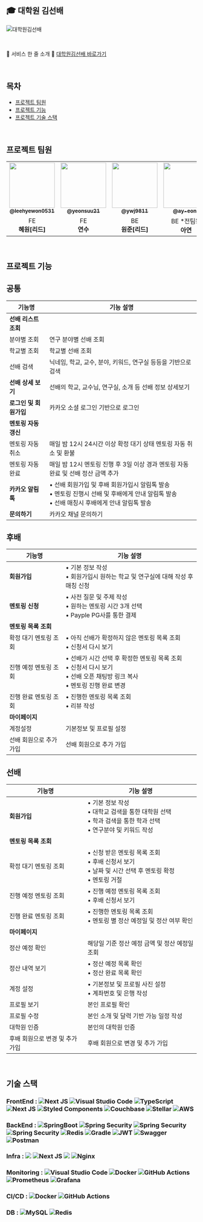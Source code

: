 ## 🎓 대학원 김선배

![대학원김선배](https://github.com/WE-ARE-RACCOONS/.github/assets/50830078/9eb4c840-be40-492f-9873-ea5b6a1c6518)


<br />

📍 서비스 한 줄 소개
🔗 [대학원김선배 바로가기](kimseonbae.com)

<br />

## 목차
- [프로젝트 팀원](#프로젝트-팀원)
- [프로젝트 기능](#프로젝트-기능)
- [프로젝트 기술 스택](#기술-스택)

<br />

## 프로젝트 팀원

<table>
  <tbody>
    <tr>
      <td align="center"><a href="https://github.com/leehyewon0531"><img src="https://avatars.githubusercontent.com/u/50830078?v=4" width="120px;" border-radius="50%;" alt=""/><br /><sub><b>@leehyewon0531</b></sub></a><br/></td>
        <td align="center"><a href="https://github.com/yeonsuu21"><img src="https://avatars.githubusercontent.com/u/75175148?v=4" width="120px;"  ><br /><sub><a href="https://github.com/yeonsuu21"><sub><b>@yeonsuu21</b></sub></a><br/></td>
      <td align="center"><a href="https://github.com/ywj9811"><img src="https://avatars.githubusercontent.com/u/97458548?v=4" width="120px;" alt=""/><br /><sub><b>@ywj9811</b></sub></a><br/></td>
          <td align="center"><a href="https://github.com/ay-eonii"><img src="https://avatars.githubusercontent.com/u/110026001?v=4" width="120px;" alt=""/><br /><sub><b>@ay-eonii</b></sub></a><br/></td>
    </tr>
    <tr>
        <td align ="center">FE <br/> <span style="font-weight : bold">혜원[리드]</span></td>
        <td align="center">FE <br/> <span style="font-weight : bold">연수 </span></td>
        <td align="center" >BE <br/> <span style="font-weight : bold">원준[리드]</span></td>
       <td align="center" >BE *전팀원 <br/> <span style="font-weight : bold">아연 </span></td>  
    </tr>
    </tbody>
</table>

<br />

## 프로젝트 기능
## 공통

| 기능명 | 기능 설명 |
| --- | --- |
| **선배 리스트 조회** |  |
| 분야별 조회 | 연구 분야별 선배 조회 |
| 학교별 조회 | 학교별 선배 조회 |
| 선배 검색 | 닉네임, 학교, 교수, 분야, 키워드, 연구실 등등을 기반으로 검색 |
| **선배 상세 보기** | 선배의 학교, 교수님, 연구실, 소개 등 선배 정보 상세보기 |
| **로그인 및 회원가입** | 카카오 소셜 로그인 기반으로 로그인 |
| **멘토링 자동 갱신** |  |
| 멘토링 자동 취소 | 매일 밤 12시 24시간 이상 확정 대기 상태 멘토링 자동 취소 및 환불 |
| 멘토링 자동 완료 | 매일 밤 12시 멘토링 진행 후 3일 이상 경과 멘토링 자동 완료 및 선배 정산 금액 추가 |
| **카카오 알림톡** | • 선배 회원가입 및 후배 회원가입시 알림톡 발송 <br> • 멘토링 진행시 선배 및 후배에게 안내 알림톡 발송 <br> • 선배 매칭시 후배에게 안내 알림톡 발송 |
| **문의하기** | 카카오 채널 문의하기 |

## 후배

| 기능명 | 기능 설명 |
| --- | --- |
| **회원가입** | • 기본 정보 작성 <br> • 회원가입시 원하는 학교 및 연구실에 대해 작성 후 매칭 신청 |
| **멘토링 신청** | • 사전 질문 및 주제 작성 <br> • 원하는 멘토링 시간 3개 선택 <br> • Payple PG사를 통한 결제 |
| **멘토링 목록 조회** |  |
| 확정 대기 멘토링 조회 | • 아직 선배가 확정하지 않은 멘토링 목록 조회 <br> • 신청서 다시 보기 |<br> • 취소 및 환불 |
| 진행 예정 멘토링 조회 | • 선배가 시간 선택 후 확정한 멘토링 목록 조회 <br> • 신청서 다시 보기 <br> • 선배 오픈 채팅방 링크 복사 <br> • 멘토링 진행 완료 변경 |
| 진행 완료 멘토링 조회 | • 진행한 멘토링 목록 조회 <br> • 리뷰 작성 |
| **마이페이지** |  |
| 계정설정 | 기본정보 및 프로필 설정 |
| 선배 회원으로 추가 가입 | 선배 회원으로 추가 가입 |

## 선배

| 기능명 | 기능 설명 |
| --- | --- |
| **회원가입** | • 기본 정보 작성 <br> • 대학교 검색을 통한 대학원 선택 <br> • 학과 검색을 통한 학과 선택 <br> • 연구분야 및 키워드 작성 |
| **멘토링 목록 조회** |  |
| 확정 대기 멘토링 조회 | • 신청 받은 멘토링 목록 조회 <br> • 후배 신청서 보기 <br> • 날짜 및 시간 선택 후 멘토링 확정 <br> • 멘토링 거절 |
| 진행 예정 멘토링 조회 | • 진행 예정 멘토링 목록 조회 <br> • 후배 신청서 보기 |
| 진행 완료 멘토링 조회 | • 진행한 멘토링 목록 조회 <br> • 멘토링 별 정산 예정일 및 정산 여부 확인 |
| **마이페이지** |  |
| 정산 예정 확인 | 해당일 기준 정산 예정 금액 및 정산 예정일 조회 |
| 정산 내역 보기  | • 정산 예정 목록 확인 <br> • 정산 완료 목록 확인 |
| 계정 설정 | • 기본정보 및 프로필 사진 설정 <br> • 계좌번호 및 은행 작성 |
| 프로필 보기 | 본인 프로필 확인 |
| 프로필 수정 | 본인 소개 및 달력 기반 가능 일정 작성 |
| 대학원 인증 | 본인의 대학원 인증 |
| 후배 회원으로 변경 및 추가 가입 | 후배 회원으로 변경 및 추가 가입 |

<br />

## 기술 스택
### FrontEnd : ![Next JS](https://img.shields.io/badge/Next-black?style=for-the-badge&logo=next.js&logoColor=white) ![Visual Studio Code](https://img.shields.io/badge/Visual%20Studio%20Code-0078d7.svg?style=for-the-badge&logo=visual-studio-code&logoColor=white) ![TypeScript](https://img.shields.io/badge/typescript-%23007ACC.svg?style=for-the-badge&logo=typescript&logoColor=white) ![Next JS](https://img.shields.io/badge/Jotai-black?style=for-the-badge&logoColor=white) ![Styled Components](https://img.shields.io/badge/styled--components-DB7093?style=for-the-badge&logo=styled-components&logoColor=white) ![Couchbase](https://img.shields.io/badge/axios-EA2328?style=for-the-badge&logoColor=white) ![Stellar](https://img.shields.io/badge/prettier-7D00FF?style=for-the-badge&logoColor=white) ![AWS](https://img.shields.io/badge/Amplify-%23FF9900.svg?style=for-the-badge&logoColor=white)

### BackEnd : ![SpringBoot](https://img.shields.io/badge/springboot-6DB33F?style=for-the-badge&logo=springboot&logoColor=white) ![Spring Security](https://img.shields.io/badge/Spring%20Security-6DB33F?style=for-the-badge&logo=spring%20security&logoColor=white) ![Spring Security](https://img.shields.io/badge/SpringBatch%20-6DB33F?style=for-the-badge&logo=Springbatch&logoColor=white) ![Spring Security](https://img.shields.io/badge/SpringDataJpa%20-6DB33F?style=for-the-badge&logo=Springbatch&logoColor=white) ![Redis](https://img.shields.io/badge/Querydsl-%23DD0031.svg?style=for-the-badge&logoColor=white) ![Gradle](https://img.shields.io/badge/Gradle-02303A.svg?style=for-the-badge&logo=Gradle&logoColor=white) ![JWT](https://img.shields.io/badge/JWT-black?style=for-the-badge&logo=JSON%20web%20tokens) ![Swagger](https://img.shields.io/badge/-Swagger-%23Clojure?style=for-the-badge&logo=swagger&logoColor=white) ![Postman](https://img.shields.io/badge/Postman-FF6C37?style=for-the-badge&logo=postman&logoColor=white)

### Infra : <img src="https://img.shields.io/badge/Amazon%20EC2-FF9900?style=for-the-badge&logo=Amazon%20EC2&logoColor=white"> ![Next JS](https://img.shields.io/badge/RDS-black?style=for-the-badge&logoColor=white) <img src="https://img.shields.io/badge/Amazon%20S3-569A31?style=for-the-badge&logo=Amazon%20S3&logoColor=white"> ![Nginx](https://img.shields.io/badge/nginx-%23009639.svg?style=for-the-badge&logo=nginx&logoColor=white)


### Monitoring : ![Visual Studio Code](https://img.shields.io/badge/Promtail%20Studio%20Code-0078d7.svg?style=for-the-badge&logoColor=white) ![Docker](https://img.shields.io/badge/docker-%230db7ed.svg?style=for-the-badge&logo=docker&logoColor=white) ![GitHub Actions](https://img.shields.io/badge/Loki%20actions-%232671E5.svg?style=for-the-badge&logo=githubactions&logoColor=white) ![Prometheus](https://img.shields.io/badge/Prometheus-E6522C?style=for-the-badge&logo=Prometheus&logoColor=white) ![Grafana](https://img.shields.io/badge/grafana-%23F46800.svg?style=for-the-badge&logo=grafana&logoColor=white)

### CI/CD : ![Docker](https://img.shields.io/badge/docker-%230db7ed.svg?style=for-the-badge&logo=docker&logoColor=white) ![GitHub Actions](https://img.shields.io/badge/github%20actions-%232671E5.svg?style=for-the-badge&logo=githubactions&logoColor=white)

### DB : 	![MySQL](https://img.shields.io/badge/mysql-4479A1.svg?style=for-the-badge&logo=mysql&logoColor=white) ![Redis](https://img.shields.io/badge/redis-%23DD0031.svg?style=for-the-badge&logo=redis&logoColor=white)
  
<br />

